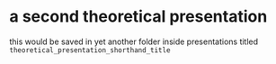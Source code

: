 # a second theoretical presentation
this would be saved in yet another folder inside presentations titled `theoretical_presentation_shorthand_title`
